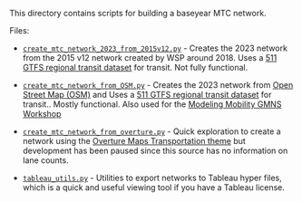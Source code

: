 
This directory contains scripts for building a baseyear MTC network.

Files:

* [`create_mtc_network_2023_from_2015v12.py`](create_mtc_network_2023_from_2015v12.py) - Creates the 2023 network from the 2015 v12 network created by WSP around 2018.  Uses a [511 GTFS regional transit dataset](https://511.org/open-data/transit) for transit. Not fully functional.
 
* [`create_mtc_network_from_OSM.py`](create_mtc_network_from_OSM.py) - Creates the 2023 network from [Open Street Map (OSM)](https://www.openstreetmap.org) and  Uses a [511 GTFS regional transit dataset](https://511.org/open-data/transit) for transit.. Mostly functional.  Also used for the [Modeling Mobility GMNS Workshop](NetworkWrangler_MoMoWorkshop_2025.md)

* [`create_mtc_network_from_overture.py`](create_mtc_network_from_overture.py) - Quick exploration to create a network using the [Overture Maps Transportation theme](https://docs.overturemaps.org/guides/transportation/) but development has been paused since this source has no information on lane counts.

* [`tableau_utils.py`](tableau_utils.py) - Utilities to export networks to Tableau hyper files, which is a quick and useful viewing tool if you have a Tableau license.
